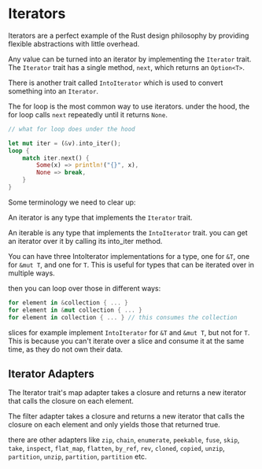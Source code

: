 # Iterators

Iterators are a perfect example of the Rust design philosophy by providing flexible abstractions with little overhead.

Any value can be turned into an iterator by implementing the `Iterator` trait. The `Iterator` trait has a single method, `next`, which returns an `Option<T>`.

There is another trait called `IntoIterator` which is used to convert something into an `Iterator`. 

The for loop is the most common way to use iterators. under the hood, the for loop calls `next` repeatedly until it returns `None`.

```rust
// what for loop does under the hood

let mut iter = (&v).into_iter();
loop {
    match iter.next() {
        Some(x) => println!("{}", x),
        None => break,
    }
}
```

Some terminology we need to clear up:

An iterator is any type that implements the `Iterator` trait. 

An iterable is any type that implements the `IntoIterator` trait. you can get an iterator over it by calling its into_iter method.

You can have three IntoIterator implementations for a type, one for `&T`, one for `&mut T`, and one for `T`. This is useful for types that can be iterated over in multiple ways.

then you can loop over those in different ways:

```rust
for element in &collection { ... }
for element in &mut collection { ... }
for element in collection { ... } // this consumes the collection
```

slices for example implement `IntoIterator` for `&T` and `&mut T`, but not for `T`. This is because you can't iterate over a slice and consume it at the same time, as they do not own their data.

## Iterator Adapters

The Iterator trait's map adapter takes a closure and returns a new iterator that calls the closure on each element. 

The filter adapter takes a closure and returns a new iterator that calls the closure on each element and only yields those that returned true.

there are other adapters like `zip`, `chain`, `enumerate`, `peekable`, `fuse`, `skip`, `take`, `inspect`, `flat_map`, `flatten`, `by_ref`, `rev`, `cloned`, `copied`, `unzip`, `partition`, `unzip`, `partition`, `partition` etc.

